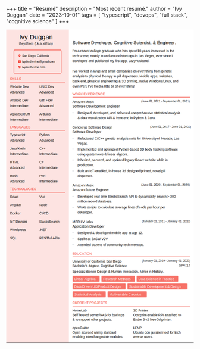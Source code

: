+++
title = "Resumé"
description = "Most recent resumé."
author = "Ivy Duggan"
date = "2023-10-01"
tags = [
    "typescript",
    "devops",
    "full stack",
    "cognitive science"
]
+++

![image](/resume_v3.png)

